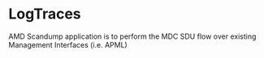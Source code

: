 # LogTraces
AMD Scandump application is to perform the MDC SDU flow
over existing Management Interfaces (i.e. APML)
